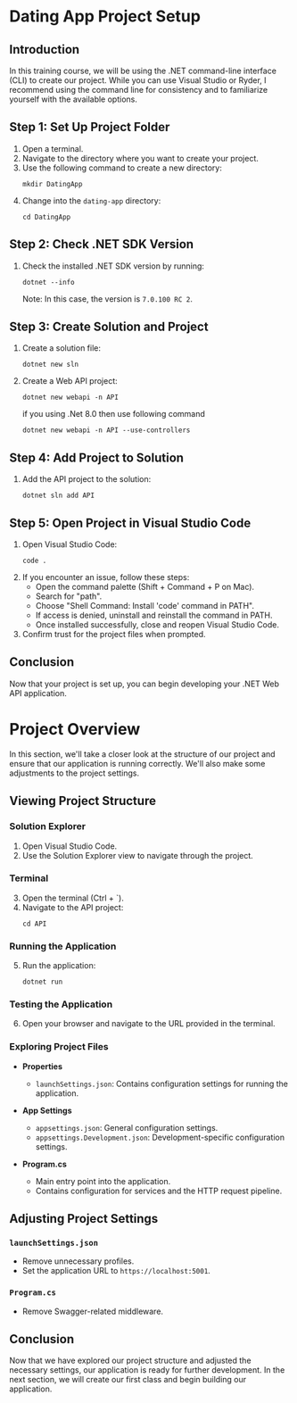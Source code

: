 # Dating App Project Setup

## Introduction

In this training course, we will be using the .NET command-line interface (CLI) to create our project. While you can use Visual Studio or Ryder, I recommend using the command line for consistency and to familiarize yourself with the available options.

## Step 1: Set Up Project Folder

1. Open a terminal.
2. Navigate to the directory where you want to create your project.
3. Use the following command to create a new directory:
   ```
   mkdir DatingApp
   ```
4. Change into the `dating-app` directory:
   ```
   cd DatingApp
   ```

## Step 2: Check .NET SDK Version

1. Check the installed .NET SDK version by running:
   ```
   dotnet --info
   ```
   Note: In this case, the version is `7.0.100 RC 2`.

## Step 3: Create Solution and Project

1. Create a solution file:
   ```
   dotnet new sln
   ```
2. Create a Web API project:
   ```
   dotnet new webapi -n API
   ```
   if you using .Net 8.0 then use following command
   ```
   dotnet new webapi -n API --use-controllers
   ```

## Step 4: Add Project to Solution

1. Add the API project to the solution:
   ```
   dotnet sln add API
   ```

## Step 5: Open Project in Visual Studio Code

1. Open Visual Studio Code:
   ```
   code .
   ```
2. If you encounter an issue, follow these steps:
   - Open the command palette (Shift + Command + P on Mac).
   - Search for "path".
   - Choose "Shell Command: Install 'code' command in PATH".
   - If access is denied, uninstall and reinstall the command in PATH.
   - Once installed successfully, close and reopen Visual Studio Code.
3. Confirm trust for the project files when prompted.

## Conclusion

Now that your project is set up, you can begin developing your .NET Web API application.


# Project Overview

In this section, we'll take a closer look at the structure of our project and ensure that our application is running correctly. We'll also make some adjustments to the project settings.

## Viewing Project Structure

### Solution Explorer
1. Open Visual Studio Code.
2. Use the Solution Explorer view to navigate through the project.

### Terminal
3. Open the terminal (Ctrl + `).
4. Navigate to the API project:
    ```
    cd API
    ```

### Running the Application
5. Run the application:
    ```
    dotnet run
    ```

### Testing the Application
6. Open your browser and navigate to the URL provided in the terminal.

### Exploring Project Files
- **Properties**
    - `launchSettings.json`: Contains configuration settings for running the application.

- **App Settings**
    - `appsettings.json`: General configuration settings.
    - `appsettings.Development.json`: Development-specific configuration settings.

- **Program.cs**
    - Main entry point into the application.
    - Contains configuration for services and the HTTP request pipeline.

## Adjusting Project Settings

### `launchSettings.json`
- Remove unnecessary profiles.
- Set the application URL to `https://localhost:5001`.

### `Program.cs`
- Remove Swagger-related middleware.

## Conclusion
Now that we have explored our project structure and adjusted the necessary settings, our application is ready for further development. In the next section, we will create our first class and begin building our application.
